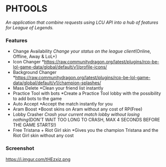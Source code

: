 # PHTOOLS #
*An application that combine requests using *LCU API* into a hub of features for *League of Legends*.*

### Features
* Change Availability 
        *Change your status on the league client*(Online, Offline, Away & LoL+)
* Icon Changer 
        *https://raw.communitydragon.org/latest/plugins/rcp-be-lol-game-data/global/default/v1/profile-icons/
* Background Changer
        *https://raw.communitydragon.org/latest/plugins/rcp-be-lol-game-data/global/default/v1/champion-splashes/
* Mass Delete
        *Clean your friend list instantly
* Practice Tool with bots
        *Create a Practice Tool lobby with the possibility to add bots to the game
* Auto Accept
        *Accept the match instantly for you
* Aram Boost
        *Boost skins on Aram without any cost of RP(Free)
* Lobby Crasher
        *Crash your current match lobby without losing nothing*(DON'T WAIT TOO LONG TO CRASH, MAX 4 SECONDS BEFORE THE GAME STARTS!)
* Free Tristana + Riot Girl skin
        *Gives you the champion Tristana and the Riot Girl skin without any cost

### Screenshot
https://i.imgur.com/tHEzxiz.png
